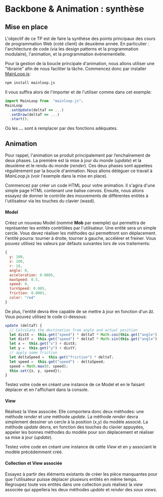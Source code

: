 # Backbone & Animation : synthèse

## Mise en place
 
 L'objectif de ce TP est de faire la synthèse des points principaux des cours de programmation Web (coté client) de deuxième année. En particulier : l'architecture de code (via les design patterns et la programmation modulaire), l'animation, et la programmation événementielle. 
 
 Pour la gestion de la boucle principale d'animation, nous allons utiliser une "librairie" afin de nous faciliter la tâche. Commencez donc par installer [
MainLoop.js](https://github.com/IceCreamYou/MainLoop.js): 
 ```bash
 npm install mainloop.js
```

Il vous suffira alors de l'importer et de l'utiliser comme dans cet exemple:

```js
import MainLoop from  "mainloop.js";
MainLoop
  .setUpdate(deltaT => ...)
  .setDraw(deltaT => ...)
  .start();
``` 
Où les **...** sont à remplacer par des fonctions adéquates.

## Animation
Pour rappel, l'animation se produit principalement par l’enchaînement de deux phases. La première est la mise à jour du monde (*update*) et la deuxième et le rendu du monde (*render*). Ces deux phases sont appelées régulièrement par la boucle d'animation. Nous allons déléguer ce travail à *MainLoop.js* (voir l'exemple dans la mise en place).

Commencez par créer un code HTML pour votre animation. Il s'agira d'une simple page HTML contenant une balise *canvas*.  Ensuite, nous allons essayez de donner le contrôle des mouvements de différentes entités à l'utilisateur via les touches du clavier (wasd).  

#### Model
Créez un nouveau Model (nommé **Mob** par exemple) qui permettra de représenter les entités contrôlées par l'utilisateur. Une entité sera un simple cercle. Vous devez réaliser les méthodes qui permettront son déplacement. l'entité pourra: tourner à droite, tourner à gauche, accélérer et freiner.  Vous pouvez utilisez les valeurs par défauts suivantes lors de vos traitements:

```js
{
  y: 100,
  x: 100,
  r: 16,
  angle: 0,
  acceleration: 0.0005,
  maxSpeed: 0.5,
  speed: 0,
  turnSpeed: 0.005,
  friction: 0.0001,
  color: "red"
}
```

De plus, l'entité devra être capable de se mettre à jour en fonction d'un Δt. Vous pouvez utilisez le code ci-dessous:

```js
update (deltaT) {
  // Calculate the destination from angle and actual position
  let distX =  this.get("speed") * deltaT * Math.cos(this.get("angle"));
  let distY =  this.get("speed") * deltaT * Math.sin(this.get("angle"));
  let x =  this.get("x") + distX;
  let y =  this.get("y") + distY;
  // apply some friction
  let deltaSpeed =  this.get("friction") * deltaT;
  let speed =  this.get("speed") - deltaSpeed;
  speed = Math.max(0, speed);
  this.set({x, y, speed});
}
```

Testez votre code en créant une instance de ce Model et en le faisant déplacer et en l'affichant dans la console.

#### View

Réalisez la View associée. Elle comportera donc deux méthodes: une méthode *render* et une méthode *update*.  La méthode *render* devra simplement dessiner un cercle à la position (x,y) du modèle associé. La méthode *update* devra, en fonction des touches du clavier appuyées, appeler les bonnes méthodes du modèle pour son déplacement et réaliser sa mise à jour (*update*). 

Testez votre code en créant une instance de cette *View* et en y associant le modèle précédemment créé. 

#### Collection et View associée 

Essayez à partir des éléments existants de créer les pièce manquantes pour que l'utilisateur puisse déplacer plusieurs entités en même temps. Regroupez toute vos entités dans une collection puis réalisez la *view* associée qui appellera les deux méthodes *update* et *render* des *sous views*. 


  
<!--stackedit_data:
eyJoaXN0b3J5IjpbNjQ3NTc2MzA5LC0xNjk3MTE2ODE4XX0=
-->